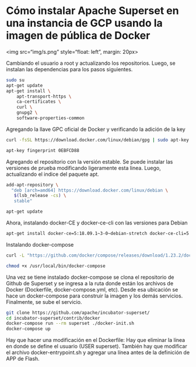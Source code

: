 # Cómo instalar Apache Superset en una instancia de GCP usando la imagen de pública de Docker

<img src=“img/s.png” style=“float: left”, margin: 20px>



Cambiando el usuario a root y actualizando los repositorios. Luego, se instalan las dependencias para los pasos siguientes.
``` bash
sudo su
apt-get update
apt-get install \
    apt-transport-https \
    ca-certificates \
    curl \
    gnupg2 \
    software-properties-common
```

Agregando la llave GPC oficial de Docker y verificando la adición de la key
``` bash
curl -fsSL https://download.docker.com/linux/debian/gpg | sudo apt-key add -

apt-key fingerprint 0EBFCD88
```

Agregando el repositorio con la versión estable. Se puede instalar las versiones de prueba modificando ligeramente esta linea. Luego, actualizando el indice del paquete apt.
``` bash
add-apt-repository \
  "deb [arch=amd64] https://download.docker.com/linux/debian \
   $(lsb_release -cs) \
   stable"

apt-get update
```

Ahora, instalando docker-CE y docker-ce-cli con las versiones para Debian
``` bash
apt-get install docker-ce=5:18.09.1~3-0~debian-stretch docker-ce-cli=5:18.09.2~3-0~debian-stretch containerd.io
```

Instalando docker-compose
``` bash
curl -L "https://github.com/docker/compose/releases/download/1.23.2/docker-compose-$(uname -s)-$(uname -m)" -o /usr/local/bin/docker-compose

chmod +x /usr/local/bin/docker-compose
```

Una vez se tiene instalado docker-compose se clona el repositorio de Github de Superset y se ingresa a la ruta donde están los archivos de Docker (Dockerfile, docker-compose.yml, etc). Desde esa ubicación se hace un docker-compose para construir la imagen y los demás servicios. Finalmente, se sube el servicio.
``` bash
git clone https://github.com/apache/incubator-superset/
cd incubator-superset/contrib/docker
docker-compose run --rm superset ./docker-init.sh
docker-compose up
```

Hay que hacer una modificación en el Dockerfile: Hay que eliminar la línea en donde se define el usuario (USER superset). También hay que modificar el archivo docker-entrypoint.sh y agregar una línea antes de la definición de APP de Flash.